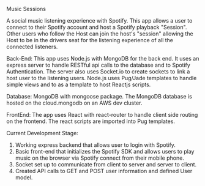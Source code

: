 Music Sessions

A social music listening experience with Spotify. 
This app allows a user to connect to their Spotify account and host a Spotify playback "Session". Other users who follow the Host can join the host's "session" allowing the Host to be in the drivers seat for the listening experience of all the connected listeners.

Back-End:
This app uses Node.js with MongoDB for the back end. 
It uses an express server to handle RESTful api calls to the database and to Spotify Authentication. 
The server also uses Socket.io to create sockets to link a host user to the listening users.
Node.js uses Pug/Jade templates to handle simple views and to as a template to host Reactjs scripts.

Database: 
MongoDB with mongoose package. The MongoDB database is hosted on the cloud.mongodb on an AWS dev cluster.

FrontEnd:
The app uses React with react-router to handle client side routing on the frontend. The react scripts are imported into Pug templates.

Current Development Stage: 
1. Working express backend that allows user to login with Spotify.
2. Basic front-end that initializes the Spotify SDK and allows users to play music on the browser via Spotify connect from their mobile phone.
3. Socket set up to communicate from client to server and server to client.
4. Created API calls to GET and POST user information and defined User model.
